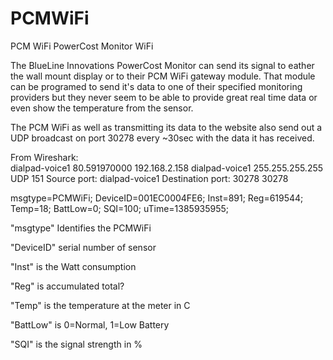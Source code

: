 PCMWiFi
=======

PCM WiFi PowerCost Monitor WiFi

The BlueLine Innovations PowerCost Monitor can send its signal to eather the wall mount display or to their PCM WiFi gateway module. That module can be programed to send it's data to one of their specified monitoring providers but they never seem to be able to provide great real time data or even show the temperature from the sensor.

The PCM WiFi as well as transmitting its data to the website also send out a UDP broadcast on port 30278 every ~30sec with the data it has received.

From Wireshark:  
dialpad-voice1	80.591970000	192.168.2.158	dialpad-voice1	255.255.255.255	UDP	151	Source port: dialpad-voice1  Destination port: 30278	30278

msgtype=PCMWiFi; DeviceID=001EC0004FE6; Inst=891; Reg=619544; Temp=18; BattLow=0; SQI=100; uTime=1385935955;

"msgtype" Identifies the PCMWiFi

"DeviceID" serial number of sensor

"Inst" is the Watt consumption

"Reg" is accumulated total?

"Temp" is the temperature at the meter in C

"BattLow" is 0=Normal, 1=Low Battery

"SQI" is the signal strength in %
